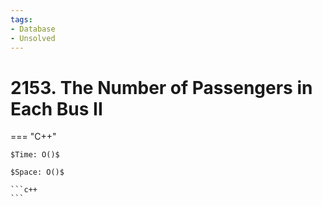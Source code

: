 ```yaml
---
tags:
- Database
- Unsolved
---
```



# 2153. The Number of Passengers in Each Bus II

=== "C++"

    $Time: O()$

    $Space: O()$

    ```c++
    ```